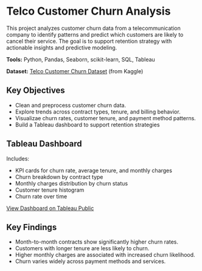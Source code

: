# Telco Customer Churn Analysis

This project analyzes customer churn data from a telecommunication company to identify patterns and predict which customers are likely to cancel their service. The goal is to support retention strategy with actionable insights and predictive modeling.

**Tools:** Python, Pandas, Seaborn, scikit-learn, SQL, Tableau

**Dataset:** [Telco Customer Churn Dataset](https://www.kaggle.com/datasets/blastchar/telco-customer-churn) (from Kaggle)

## Key Objectives
- Clean and preprocess customer churn data.
- Explore trends across contract types, tenure, and billing behavior.
- Visualizae churn rates, customer tenure, and payment method patterns.
- Build a Tableau dashboard to support retention strategies

## Tableau Dashboard 

Includes:
- KPI cards for churn rate, average tenure, and monthly charges
- Churn breakdown by contract type 
- Monthly charges distribution by churn status 
- Customer tenure histogram
- Churn rate over time

[View Dashboard on Tableau Public](https://public.tableau.com/views/Telco_Customer_Churn_Analysis/TelcoChurnAnalysis-KeyInsightsDashboard?:language=en-US&:sid=&:redirect=auth&:display_count=n&:origin=viz_share_link)

## Key Findings 

- Month-to-month contracts show significantly higher churn rates.
- Customers with longer tenure are less likely to churn.
- Higher monthly charges are associated with increased churn likelihood.
- Churn varies widely across payment methods and services.